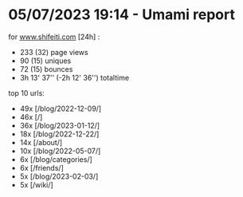 # 05/07/2023 19:14 - Umami report
for www.shifeiti.com [24h] :

 - 233 (32) page views
 - 90 (15) uniques
 - 72 (15) bounces
 - 3h 13' 37'' (-2h 12' 36'') totaltime


top 10 urls:
 - 49x [/blog/2022-12-09/]
 - 46x [/]
 - 36x [/blog/2023-01-12/]
 - 18x [/blog/2022-12-22/]
 - 14x [/about/]
 - 10x [/blog/2022-05-07/]
 - 6x [/blog/categories/]
 - 6x [/friends/]
 - 5x [/blog/2023-02-03/]
 - 5x [/wiki/]


